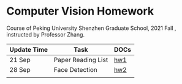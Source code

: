 # Computer Vision Homework

Course of Peking University Shenzhen Graduate School, 2021 Fall , instructed by Professor Zhang.



| Update Time | Task               | DOCs                               |
| ----------- | ------------------ | ---------------------------------- |
| 21 Sep      | Paper Reading List | [hw1](./HW1/paper_reading_list.md) |
| 28 Sep      | Face Detection     | [hw2](./HW2/face_detection.md)     |
|             |                    |                                    |

